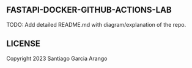 ## FASTAPI-DOCKER-GITHUB-ACTIONS-LAB

TODO: Add detailed README.md with diagram/explanation of the repo.

## LICENSE

Copyright 2023 Santiago Garcia Arango
